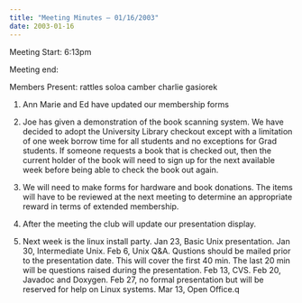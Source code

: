 ```yaml
---
title: "Meeting Minutes – 01/16/2003"
date: 2003-01-16
---
```

Meeting Start: 6:13pm </p><p>
Meeting end:  </p><p>
Members Present: rattles soloa camber charlie gasiorek </p><p>
1. Ann Marie and Ed have updated our membership forms </p><p>
2. Joe has given a demonstration of the book scanning system. We have decided to adopt the University Library checkout except with a limitation of one week borrow time for all students and no exceptions for Grad students. If someone requests a book that is checked out, then the current holder of the book will need to sign up for the next available week before being able to check the book out again. </p><p>
3. We will need to make forms for hardware and book donations. The items will have to be reviewed at the next meeting to determine an appropriate reward in terms of extended membership. </p><p>
4. After the meeting the club will update our presentation display. </p><p>
5. Next week is the linux install party.  Jan 23, Basic Unix presentation.  Jan 30, Intermediate Unix.  Feb 6, Unix Q&A.  Qustions should be mailed prior to the presentation date. This will cover the first 40 min. The last 20 min will be questions raised during the presentation. Feb 13, CVS. Feb 20, Javadoc and Doxygen.  Feb 27, no formal presentation but will be reserved for help on Linux systems.  Mar 13, Open Office.q</p>
